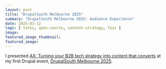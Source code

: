 ```yaml
---
layout: post
title: "DrupalSouth Melbourne 2025"
summary: "DrupalSouth Melbourne 2025: Audience Experience"
date: 2025-03-12
tags: [ talks, open-source, content-strategy, foss ]
image: 
featured_image_thumbnail: 
featured_image: 
---
```


I presented [AX: Turning your B2B tech strategy into content that converts](https://drupalsouth.org/events/drupalsouth-melbourne-2025/schedule/3493)
 at my first Drupal event, [DrupalSouth Melbourne 2025](https://drupalsouth.org/events/drupalsouth-melbourne-2025).  

<!-- blank line  <figure class="video_container"> <iframe src="https://www.youtube.com/embed/PVrHO0YaK9g" frameborder="0" allowfullscreen="true"> </iframe> </figure> <!-- blank line -->

